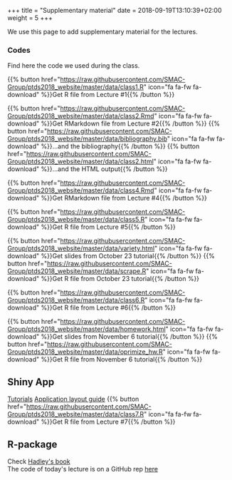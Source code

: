 +++
title = "Supplementary material"
date =  2018-09-19T13:10:39+02:00
weight = 5
+++

We use this page to add supplementary material for the lectures.

### Codes
Find here the code we used during the class.

{{% button href="https://raw.githubusercontent.com/SMAC-Group/ptds2018_website/master/data/class1.R" icon="fa fa-fw fa-download" %}}Get R file from Lecture #1{{% /button %}}

{{% button href="https://raw.githubusercontent.com/SMAC-Group/ptds2018_website/master/data/class2.Rmd" icon="fa fa-fw fa-download" %}}Get RMarkdown file from Lecture #2{{% /button %}}
{{% button href="https://raw.githubusercontent.com/SMAC-Group/ptds2018_website/master/data/bibliography.bib" icon="fa fa-fw fa-download" %}}...and the bibliography{{% /button %}}
{{% button href="https://raw.githubusercontent.com/SMAC-Group/ptds2018_website/master/data/class2.html" icon="fa fa-fw fa-download" %}}...and the HTML output{{% /button %}}

{{% button href="https://raw.githubusercontent.com/SMAC-Group/ptds2018_website/master/data/class4.Rmd" icon="fa fa-fw fa-download" %}}Get RMarkdown file from Lecture #4{{% /button %}}

{{% button href="https://raw.githubusercontent.com/SMAC-Group/ptds2018_website/master/data/class5.R" icon="fa fa-fw fa-download" %}}Get R file from Lecture #5{{% /button %}}


{{% button href="https://raw.githubusercontent.com/SMAC-Group/ptds2018_website/master/data/variety.html" icon="fa fa-fw fa-download" %}}Get slides from October 23 tutorial{{% /button %}}
{{% button href="https://raw.githubusercontent.com/SMAC-Group/ptds2018_website/master/data/scrape.R" icon="fa fa-fw fa-download" %}}Get R file from October 23 tutorial{{% /button %}}

{{% button href="https://raw.githubusercontent.com/SMAC-Group/ptds2018_website/master/data/class6.R" icon="fa fa-fw fa-download" %}}Get R file from Lecture #6{{% /button %}}

{{% button href="https://raw.githubusercontent.com/SMAC-Group/ptds2018_website/master/data/homework.html" icon="fa fa-fw fa-download" %}}Get slides from November 6 tutorial{{% /button %}}
{{% button href="https://raw.githubusercontent.com/SMAC-Group/ptds2018_website/master/data/oprimize_hw.R" icon="fa fa-fw fa-download" %}}Get R file from November 6 tutorial{{% /button %}}

## Shiny App
[Tutorials](https://shiny.rstudio.com/tutorial/written-tutorial/lesson1/)
[Application layout guide](https://shiny.rstudio.com/articles/layout-guide.html)
{{% button href="https://raw.githubusercontent.com/SMAC-Group/ptds2018_website/master/data/class7.R" icon="fa fa-fw fa-download" %}}Get R file from Lecture #7{{% /button %}}

## R-package
Check [Hadley's book](http://r-pkgs.had.co.nz/)   
The code of today's lecture is on a GitHub rep [here](https://github.com/SMAC-Group/test0)   
